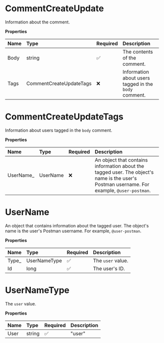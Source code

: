 # CommentCreateUpdate

Information about the comment.

**Properties**

| Name | Type                    | Required | Description                                           |
| :--- | :---------------------- | :------- | :---------------------------------------------------- |
| Body | string                  | ✅       | The contents of the comment.                          |
| Tags | CommentCreateUpdateTags | ❌       | Information about users tagged in the `body` comment. |

# CommentCreateUpdateTags

Information about users tagged in the `body` comment.

**Properties**

| Name       | Type     | Required | Description                                                                                                                                |
| :--------- | :------- | :------- | :----------------------------------------------------------------------------------------------------------------------------------------- |
| UserName\_ | UserName | ❌       | An object that contains information about the tagged user. The object's name is the user's Postman username. For example, `@user-postman`. |

# UserName

An object that contains information about the tagged user. The object's name is the user's Postman username. For example, `@user-postman`.

**Properties**

| Name   | Type         | Required | Description       |
| :----- | :----------- | :------- | :---------------- |
| Type\_ | UserNameType | ✅       | The `user` value. |
| Id     | long         | ✅       | The user's ID.    |

# UserNameType

The `user` value.

**Properties**

| Name | Type   | Required | Description |
| :--- | :----- | :------- | :---------- |
| User | string | ✅       | "user"      |

<!-- This file was generated by liblab | https://liblab.com/ -->
